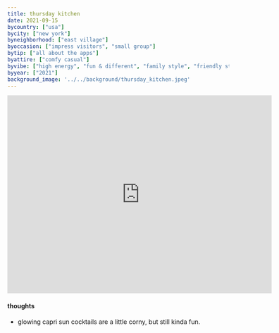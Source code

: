 ```yaml
---
title: thursday kitchen
date: 2021-09-15
bycountry: ["usa"]
bycity: ["new york"]
byneighborhood: ["east village"]
byoccasion: ["impress visitors", "small group"]
bytip: ["all about the apps"]
byattire: ["comfy casual"]
byvibe: ["high energy", "fun & different", "family style", "friendly staff • welcoming"]
byyear: ["2021"]
background_image: '../../background/thursday_kitchen.jpeg'
---
```


<iframe src="https://www.google.com/maps/embed?pb=!1m18!1m12!1m3!1d3023.5659810471443!2d-73.98637992343515!3d40.727570036661355!2m3!1f0!2f0!3f0!3m2!1i1024!2i768!4f13.1!3m3!1m2!1s0x89c2599d70622157%3a0x6cbda8e9803282da!2sthursday%20kitchen!5e0!3m2!1sen!2sus!4v1696018783164!5m2!1sen!2sus" width="600" height="450" style="border:0;" allowfullscreen="" loading="lazy" referrerpolicy="no-referrer-when-downgrade"></iframe>

#### thoughts
* glowing capri sun cocktails are a little corny, but still kinda fun. 